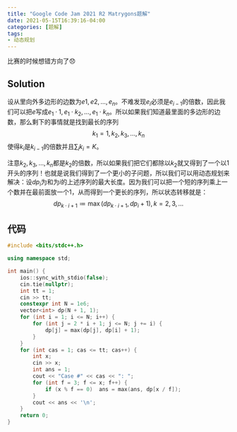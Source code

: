 ```yaml
---
title: "Google Code Jam 2021 R2 Matrygons题解"
date: 2021-05-15T16:39:16-04:00
categories: [题解]
tags:
- 动态规划
---
```

比赛的时候想错方向了:disappointed:
<!--more-->
## Solution

设从里向外多边形的边数为$e1, e2, \dots, e_n$。不难发现$e_i$必须是$e_{i-1}$的倍数，因此我们可以把$e$写成$e_1\cdot 1, e_1\cdot k_2, \dots, e_1\cdot k_n$。所以如果我们知道最里面的多边形的边数，那么剩下的事情就是找到最长的序列$$k_1=1, k_2, k_3, \dots, k_n$$ 使得$k_i$是$k_{i-1}$的倍数并且$\sum_i k_i=K$。

注意$k_2, k_3,\dots, k_n$都是$k_2$的倍数，所以如果我们把它们都除以$k_2$就又得到了一个以$1$开头的序列！也就是说我们得到了一个更小的子问题，所以我们可以用动态规划来解决：设$dp_i$为和为$i$的上述序列的最大长度。因为我们可以把一个短的序列乘上一个数并在最前面放一个$1$，从而得到一个更长的序列，所以状态转移就是：
$$dp_{k\cdot i+1}\coloneqq \max(dp_{k\cdot i+1}, dp_i+1), k=2,3,\dots$$

## 代码

```cpp
#include <bits/stdc++.h>

using namespace std;

int main() {
    ios::sync_with_stdio(false);
    cin.tie(nullptr);
    int tt = 1;
    cin >> tt;
    constexpr int N = 1e6;
    vector<int> dp(N + 1, 1);
    for (int i = 1; i <= N; i++) {
        for (int j = 2 * i + 1; j <= N; j += i) {
            dp[j] = max(dp[j], dp[i] + 1);
        }
    }
    for (int cas = 1; cas <= tt; cas++) {
        int x;
        cin >> x;
        int ans = 1;
        cout << "Case #" << cas << ": ";
        for (int f = 3; f <= x; f++) {
            if (x % f == 0)  ans = max(ans, dp[x / f]);
        }
        cout << ans << '\n';
    }
    return 0;
}
```
